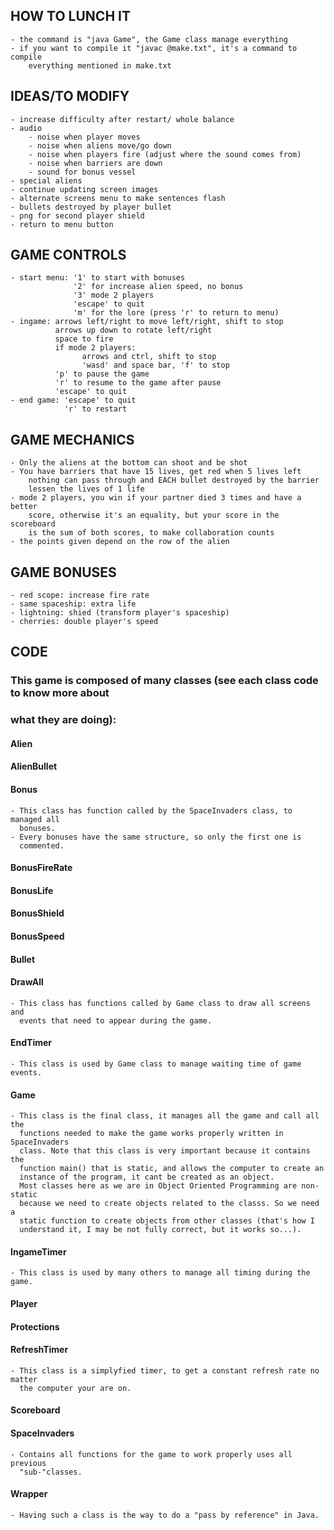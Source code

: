 ## HOW TO LUNCH IT
    - the command is "java Game", the Game class manage everything
    - if you want to compile it "javac @make.txt", it's a command to compile
        everything mentioned in make.txt

## IDEAS/TO MODIFY
    - increase difficulty after restart/ whole balance
    - audio
        - noise when player moves
        - noise when aliens move/go down
        - noise when players fire (adjust where the sound comes from)
        - noise when barriers are down
        - sound for bonus vessel
    - special aliens
    - continue updating screen images
    - alternate screens menu to make sentences flash
    - bullets destroyed by player bullet
    - png for second player shield
    - return to menu button

## GAME CONTROLS
    - start menu: '1' to start with bonuses
                  '2' for increase alien speed, no bonus
                  '3' mode 2 players
                  'escape' to quit
                  'm' for the lore (press 'r' to return to menu)
    - ingame: arrows left/right to move left/right, shift to stop
              arrows up down to rotate left/right
              space to fire
              if mode 2 players:
                    arrows and ctrl, shift to stop
                    'wasd' and space bar, 'f' to stop
              'p' to pause the game
              'r' to resume to the game after pause
              'escape' to quit
    - end game: 'escape' to quit
                'r' to restart

## GAME MECHANICS
    - Only the aliens at the bottom can shoot and be shot
    - You have barriers that have 15 lives, get red when 5 lives left
        nothing can pass through and EACH bullet destroyed by the barrier
        lessen the lives of 1 life
    - mode 2 players, you win if your partner died 3 times and have a better
        score, otherwise it's an equality, but your score in the scoreboard
        is the sum of both scores, to make collaboration counts
    - the points given depend on the row of the alien

## GAME BONUSES
    - red scope: increase fire rate
    - same spaceship: extra life
    - lightning: shied (transform player's spaceship)
    - cherries: double player's speed

## CODE
### This game is composed of many classes (see each class code to know more about
### what they are doing):
####    Alien
####    AlienBullet
####    Bonus
    - This class has function called by the SpaceInvaders class, to managed all
      bonuses.
    - Every bonuses have the same structure, so only the first one is
      commented.
####    BonusFireRate
####    BonusLife
####    BonusShield
####    BonusSpeed
####    Bullet
####    DrawAll
    - This class has functions called by Game class to draw all screens and
      events that need to appear during the game.
####    EndTimer
    - This class is used by Game class to manage waiting time of game events.
####    Game
    - This class is the final class, it manages all the game and call all the
      functions needed to make the game works properly written in SpaceInvaders
      class. Note that this class is very important because it contains the
      function main() that is static, and allows the computer to create an
      instance of the program, it cant be created as an object.
      Most classes here as we are in Object Oriented Programming are non-static
      because we need to create objects related to the classs. So we need a
      static function to create objects from other classes (that's how I
      understand it, I may be not fully correct, but it works so...).
####    IngameTimer
    - This class is used by many others to manage all timing during the game.
####    Player
####    Protections
####    RefreshTimer
    - This class is a simplyfied timer, to get a constant refresh rate no matter
      the computer your are on.
####    Scoreboard
####    SpaceInvaders
    - Contains all functions for the game to work properly uses all previous
      "sub-"classes.
####    Wrapper
    - Having such a class is the way to do a "pass by reference" in Java.
